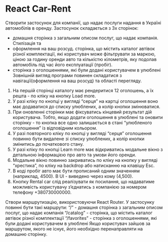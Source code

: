 # React Car-Rent

Створити застосунок для компанії, що надає послуги надання в Україні автомобілів
в оренду. Застосунок складається з 3х сторінок:

- домашня сторінка з загальним описом послуг, що надає компанія. Стилізація та
- оформлення на ваш розсуд. сторінка, що містить каталог автівок різної
  комплектації, які користувач може фільтрувати за маркою, ціною за годину
  оренди авто та кількістю кілометрів, яку подолав автомобіль під час його
  експлуатації (пробіг).
- сторінка з оголошеннями, які були додані користувачем в улюблені Зовнішній
  вигляд програми повинен складатися з навігації(оформлення на ваш розсуд) та
  області перегляду.

1. На першій сторінці каталогу має рендеритися 12 оголошень, а їх решта - по
   кліку на кнопку Load more.
2. У разі кліку по кнопці у вигляді “серця” на картці оголошення воно має
   додаватися до списку улюблених, а колір кнопки змінюватися.
3. При оновленні сторінки має фіксуватись кінцевий результат дій користувача.
   Тобто, якщо додати оголошення в улюблені та оновити сторінку - то кнопка все
   одно залишається в стані “улюбленого оголошення” із відповідним кольором.
4. У разі повторного кліку по кнопці у вигляді “серця” оголошення повинно бути
   видалене зі списку улюблених, а колір кнопки змінитись до початкового стану.
5. У разі кліку по кнопці Learn more має відкриватись модальне вікно з детальною
   інформацією про авто та умови його оренди.
6. Модальне вікно повинно закриватись по кліку на кнопку у вигляді “хрестика”,
   по кліку на backdrop або натисканню на клавішу Esc.
7. В коді пробіг авто має бути прописаний одним значенням (наприклад, 4500). В
   UI - виведено через кому (4,500).
8. Кнопку Rental car слід реалізувати як посилання, що надаватиме можливість
   користувачу зʼєднатись з компанією за номером телефону +380730000000.

Створи маршрутизацію, використовуючи React Router. У застосунку повинні бути
такі маршрути: “/” - домашня сторінка з загальним описом послуг, що надає
компанія “/catalog” - сторінка, що містить каталог автівок різної комплектації
“/favorites” - сторінка з оголошеннями, які були додані користувачем в улюблені
Якщо користувач зайшов за маршрутом, якого не існує, його необхідно
перенаправляти на домашню сторінку.
